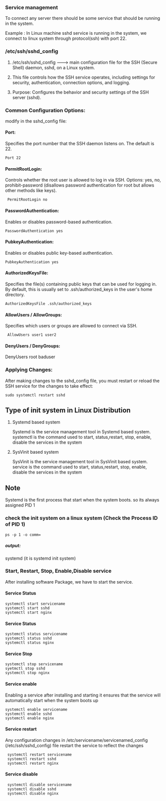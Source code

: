 ### Service management

To connect any server there should be some service that should be running in the system.

Example : In Linux machine sshd service is running in the system, we connect to linux system through protocol(ssh) with port 22.

### /etc/ssh/sshd_config

1. /etc/ssh/sshd_config ---> main configuration file for the SSH (Secure Shell) daemon, sshd, on a Linux system.
2. This file controls how the SSH service operates, including settings for security, authentication, connection options, and logging.

3. Purpose: Configures the behavior and security settings of the SSH server (sshd).

### Common Configuration Options:

modify in the sshd_config file:

#### Port:

Specifies the port number that the SSH daemon listens on. The default is 22.

    Port 22

#### PermitRootLogin:

Controls whether the root user is allowed to log in via SSH.
Options: yes, no, prohibit-password (disallows password authentication for root but allows other methods like keys).

     PermitRootLogin no

#### PasswordAuthentication:

Enables or disables password-based authentication.

    PasswordAuthentication yes

#### PubkeyAuthentication:

Enables or disables public key-based authentication.

    PubkeyAuthentication yes

#### AuthorizedKeysFile:

Specifies the file(s) containing public keys that can be used for logging in. By default, this is usually set to .ssh/authorized_keys in the user's home directory.

    AuthorizedKeysFile .ssh/authorized_keys

#### AllowUsers / AllowGroups:

Specifies which users or groups are allowed to connect via SSH.

     AllowUsers user1 user2

#### DenyUsers / DenyGroups:

DenyUsers root baduser

### Applying Changes:

After making changes to the sshd_config file, you must restart or reload the SSH service for the changes to take effect:

    sudo systemctl restart sshd

## Type of init system in Linux Distribution

1. Systemd based system

   Systemd is the service management tool in Systemd based system. systemctl is the command used to start, status,restart, stop, enable, disable the services in the system

2. SysVinit based system

   SysVinit is the service management tool in SysVinit based system. service is the command used to start, status,restart, stop, enable, disable the services in the system

## Note

Systemd is the first process that start when the system boots. so its always assigned PID 1

### check the init system on a linux system (Check the Process ID of PID 1)

    ps -p 1 -o comm=

##### output:

systemd (it is systemd init system)

### Start, Restart, Stop, Enable,Disable service

After installing software Package, we have to start the service.

#### Service Status

    systemctl start servicename
    systemctl start sshd
    systemctl start nginx

#### Service Status

    systemctl status servicename
    systemctl status sshd
    systemctl status nginx

#### Service Stop

    systemctl stop servicename
    syetmctl stop sshd
    systemctl stop nginx

#### Service enable

Enabling a service after installing and starting it ensures that the service will automatically start when the system boots up

    systemctl enable servicename
    systemctl enable sshd
    systemctl enable nginx

#### Service restart

Any configuration changes in /etc/servicename/servicenamed_config (/etc/ssh/sshd_config) file restart the service to reflect the changes

     systemctl restart servicename
     systemctl restart sshd
     systemctl restart nginx

#### Service disable

     systemctl disable servicename
     systemctl disable sshd
     systemctl disable nginx
